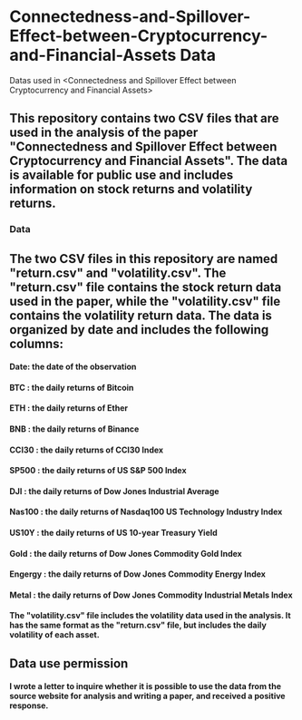 # Connectedness-and-Spillover-Effect-between-Cryptocurrency-and-Financial-Assets Data
Datas used in &lt;Connectedness and Spillover Effect between Cryptocurrency and Financial Assets>
## This repository contains two CSV files that are used in the analysis of the paper "Connectedness and Spillover Effect between Cryptocurrency and Financial Assets". The data is available for public use and includes information on stock returns and volatility returns.

### Data
## The two CSV files in this repository are named "return.csv" and "volatility.csv". The "return.csv" file contains the stock return data used in the paper, while the "volatility.csv" file contains the volatility return data. The data is organized by date and includes the following columns:

#### Date: the date of the observation
#### BTC	: the daily returns of Bitcoin
#### ETH	: the daily returns of Ether
#### BNB	: the daily returns of Binance
#### CCI30	: the daily returns of  CCI30 Index
#### SP500	: the daily returns of US S&P 500 Index
#### DJI	: the daily returns of Dow Jones Industrial Average
#### Nas100	: the daily returns of Nasdaq100 US Technology Industry Index
#### US10Y	: the daily returns of US 10-year Treasury Yield
#### Gold	: the daily returns of Dow Jones Commodity Gold Index
#### Engergy	: the daily returns of Dow Jones Commodity Energy Index
#### Metal : the daily returns of Dow Jones Commodity Industrial Metals Index

#### The "volatility.csv" file includes the volatility data used in the analysis. It has the same format as the "return.csv" file, but includes the daily volatility of each asset.

## Data use permission
#### I wrote a letter to inquire whether it is possible to use the data from the source website for analysis and writing a paper, and received a positive response.
